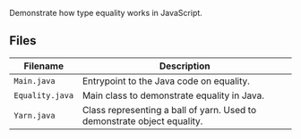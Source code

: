 Demonstrate how type equality works in JavaScript.

## Files

| Filename                   | Description                                                                 |
|----------------------------|-----------------------------------------------------------------------------|
| `Main.java`                | Entrypoint to the Java code on equality.                                    |
| `Equality.java`            | Main class to demonstrate equality in Java.                                 |
| `Yarn.java`                | Class representing a ball of yarn.  Used to demonstrate object equality.    |